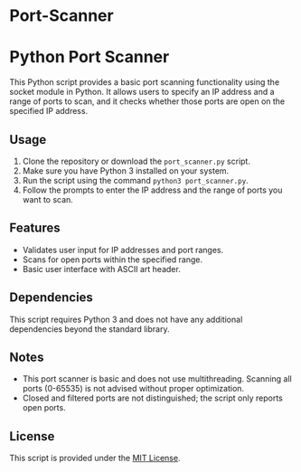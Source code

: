 # Port-Scanner

# Python Port Scanner

This Python script provides a basic port scanning functionality using the socket module in Python. It allows users to specify an IP address and a range of ports to scan, and it checks whether those ports are open on the specified IP address.

## Usage

1. Clone the repository or download the `port_scanner.py` script.
2. Make sure you have Python 3 installed on your system.
3. Run the script using the command `python3 port_scanner.py`.
4. Follow the prompts to enter the IP address and the range of ports you want to scan.

## Features

- Validates user input for IP addresses and port ranges.
- Scans for open ports within the specified range.
- Basic user interface with ASCII art header.

## Dependencies

This script requires Python 3 and does not have any additional dependencies beyond the standard library.

## Notes

- This port scanner is basic and does not use multithreading. Scanning all ports (0-65535) is not advised without proper optimization.
- Closed and filtered ports are not distinguished; the script only reports open ports.

## License

This script is provided under the [MIT License](LICENSE).
